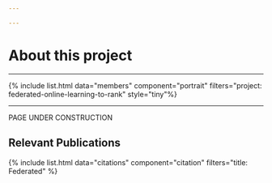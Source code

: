 ```yaml
---

---
```


# About this project

---

{% include list.html data="members" component="portrait" filters="project: federated-online-learning-to-rank" style="tiny"%}

---

PAGE UNDER CONSTRUCTION

## Relevant Publications

{% include list.html data="citations" component="citation" filters="title: Federated" %}

